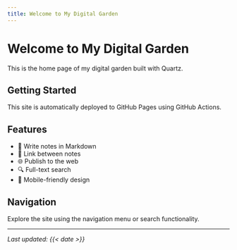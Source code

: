 ```yaml
---
title: Welcome to My Digital Garden
---
```


# Welcome to My Digital Garden

This is the home page of my digital garden built with Quartz.

## Getting Started

This site is automatically deployed to GitHub Pages using GitHub Actions.

## Features

- 📝 Write notes in Markdown
- 🔗 Link between notes
- 🌐 Publish to the web
- 🔍 Full-text search
- 📱 Mobile-friendly design

## Navigation

Explore the site using the navigation menu or search functionality.

---

*Last updated: {{< date >}}*